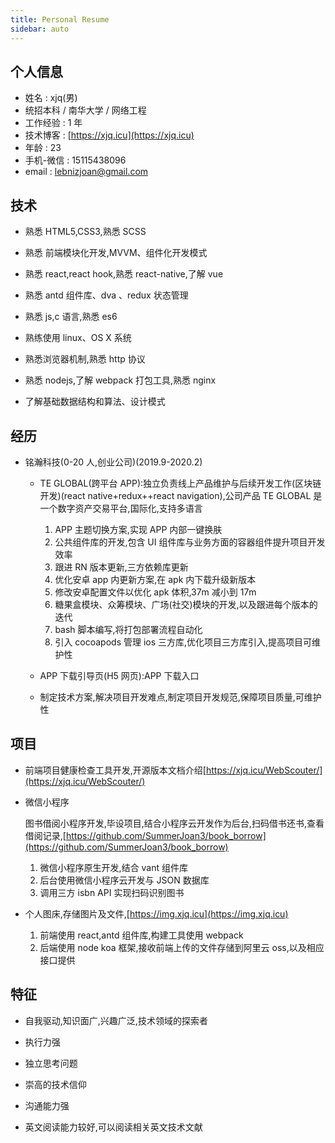 ```yaml
---
title: Personal Resume
sidebar: auto
---
```


## 个人信息

- 姓名 : xjq(男)
- 统招本科 / 南华大学 / 网络工程
- 工作经验 : 1 年
- 技术博客 : [https://xjq.icu](https://xjq.icu)
- 年龄 : 23
- 手机-微信 : 15115438096
- email : lebnizjoan@gmail.com

## 技术

- 熟悉 HTML5,CSS3,熟悉 SCSS

- 熟悉 前端模块化开发,MVVM、组件化开发模式

- 熟悉 react,react hook,熟悉 react-native,了解 vue

- 熟悉 antd 组件库、dva 、redux 状态管理

- 熟悉 js,c 语言,熟悉 es6

- 熟练使用 linux、OS X 系统

- 熟悉浏览器机制,熟悉 http 协议

- 熟悉 nodejs,了解 webpack 打包工具,熟悉 nginx

- 了解基础数据结构和算法、设计模式

## 经历

- 铭瀚科技(0-20 人,创业公司)(2019.9-2020.2)

  - TE GLOBAL(跨平台 APP):独立负责线上产品维护与后续开发工作(区块链开发)(react native+redux++react navigation),公司产品 TE GLOBAL 是一个数字资产交易平台,国际化,支持多语言

    1. APP 主题切换方案,实现 APP 内部一键换肤
    2. 公共组件库的开发,包含 UI 组件库与业务方面的容器组件提升项目开发效率
    3. 跟进 RN 版本更新,三方依赖库更新
    4. 优化安卓 app 内更新方案,在 apk 内下载升级新版本
    5. 修改安卓配置文件以优化 apk 体积,37m 减小到 17m
    6. 糖果盒模块、众筹模块、广场(社交)模块的开发,以及跟进每个版本的迭代
    7. bash 脚本编写,将打包部署流程自动化
    8. 引入 cocoapods 管理 ios 三方库,优化项目三方库引入,提高项目可维护性

  - APP 下载引导页(H5 网页):APP 下载入口

  - 制定技术方案,解决项目开发难点,制定项目开发规范,保障项目质量,可维护性

<!-- - 潭州教育(1000-9999 人)(2020.2-2020-5)

  - 后台管理系统-教务系统:react 技术栈,umi+dva+antd+scss

    1. 发布课程版本迭代、学员管理、课程班期管理、套餐管理、入学接待
    2. 多版本环境部署,并行发布两个互斥版本,前端通过域名后接路径区分版本,后端接口的区分通过在请求头中添加 version 请求头,运维根据不同 version 定位不同版本接口
    3. 替换原有富文本编辑器,新增复制粘贴批量图片功能,图片位置调换等

  - 后台管理系统-运营后台:vue 技术栈,中台项目,使用 egg 框架

    1. 帮助中心的开发,用户端是为每个菜单提供使用说明,后台的作用是为每个菜单创建图文形式的使用说明

  - 前端项目的管理,项目健康检查工具的开发,在每次项目上线后,通过工具一键检测项目健康情况,个人负责整个工具的开发,从 0 到 1

    1. 缓存、跨域、cdn、HSTS、静态资源大小、压缩、重定向、性能检测
    2. 集成企业微信群机器人,检测完毕后将检测报告通过机器人一键发送至工作群

  - 积极参与团队技术分享

    1. 关于 http 协议的技术分享,内容包含 http 报文,http 协议版本区别

  - 制定开发规范,把控项目进度,技术方案的探讨 -->

## 项目

- 前端项目健康检查工具开发,开源版本文档介绍[https://xjq.icu/WebScouter/](https://xjq.icu/WebScouter/)

- 微信小程序

  图书借阅小程序开发,毕设项目,结合小程序云开发作为后台,扫码借书还书,查看借阅记录,[https://github.com/SummerJoan3/book_borrow](https://github.com/SummerJoan3/book_borrow)

  1. 微信小程序原生开发,结合 vant 组件库
  2. 后台使用微信小程序云开发与 JSON 数据库
  3. 调用三方 isbn API 实现扫码识别图书

- 个人图床,存储图片及文件,[https://img.xjq.icu](https://img.xjq.icu)

  1. 前端使用 react,antd 组件库,构建工具使用 webpack
  2. 后端使用 node koa 框架,接收前端上传的文件存储到阿里云 oss,以及相应接口提供

## 特征

- 自我驱动,知识面广,兴趣广泛,技术领域的探索者

- 执行力强

- 独立思考问题

- 崇高的技术信仰

- 沟通能力强

- 英文阅读能力较好,可以阅读相关英文技术文献
